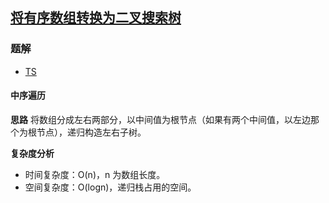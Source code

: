 ## [将有序数组转换为二叉搜索树](https://leetcode.cn/problems/convert-sorted-array-to-binary-search-tree/)
### 题解
+ [TS](../../ts/128/108.ts)

#### 中序遍历
**思路**
将数组分成左右两部分，以中间值为根节点（如果有两个中间值，以左边那个为根节点），递归构造左右子树。

**复杂度分析**
+ 时间复杂度：O(n)，n 为数组长度。
+ 空间复杂度：O(logn)，递归栈占用的空间。